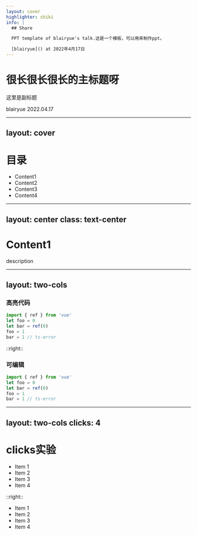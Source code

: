 ```yaml
---
layout: cover
highlighter: shiki
info: |
  ## Share

  PPT template of blairyue's talk.这是一个模板，可以用来制作ppt。

  [blairyue]() at 2022年4月17日
---
```


# 很长很长很长的主标题呀

这里是副标题

<div class="bottom-25 absolute">
blairyue
2022.04.17
</div>

---
layout: cover
---

  <h1 class="float-left">目录</h1>
  <div class="float-right border-l border-gray-400 border-opacity-25 !all:leading-12 !all:list-none">

  - Content1
  - Content2
  - Content3
  - Content4

  </div>

---
layout: center
class: text-center
---

# Content1

description

---
layout: two-cols
---

### 高亮代码

```ts {all|1|3|5|all}
import { ref } from 'vue'
let foo = 0
let bar = ref(0)
foo = 1
bar = 1 // ts-error
```

::right::

<div v-click class="ml-10">

### 可编辑

```ts  {monaco}
import { ref } from 'vue'
let foo = 0
let bar = ref(0)
foo = 1
bar = 1 // ts-error
```
</div>


---
layout: two-cols
clicks: 4
---


# clicks实验

<v-clicks>

- Item 1
- Item 2
- Item 3
- Item 4

</v-clicks>

::right::

<v-clicks at="1">

- Item 1
- Item 2
- Item 3
- Item 4

</v-clicks>
